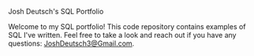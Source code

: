 Josh Deutsch's SQL Portfolio

Welcome to my SQL portfolio! This code repository contains examples of SQL I've written. Feel free to take a look and reach out if you have any questions: JoshDeutsch3@Gmail.com.
